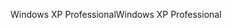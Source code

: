 <span data-ttu-id="459eb-101">Windows XP Professional</span><span class="sxs-lookup"><span data-stu-id="459eb-101">Windows XP Professional</span></span>